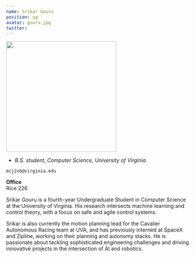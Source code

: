 ```yaml
---
name: Srikar Gouru
position: ug
avatar: gouru.jpg
twitter:
---
```


<img width="300" src="{{site.baseurl}}/images/people/{{page.avatar}}" data-action="zoom">

- _B.S. student, Computer Science, University of Virginia_<br>

<i class="fa fa-envelope-o"></i> `mcj2vb@virginia.edu`

**Office**<br>
Rice 226

Srikar Gouru is a fourth-year Undergraduate Student in Computer Science at the University of Virginia. His research intersects machine learning and control theory, with a focus on safe and agile control systems.

Srikar is also currently the motion planning lead for the Cavalier Autonomous Racing team at UVA, and has previously interned at SpaceX and Zipline, working on their planning and autonomy stacks. He is passionate about tackling sophisticated engineering challenges and driving innovative projects in the intersection of AI and robotics.
